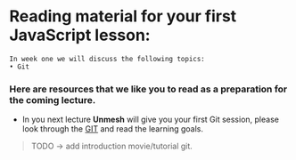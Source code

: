 # Reading material for your first JavaScript lesson:

```
In week one we will discuss the following topics:
• Git
```

### Here are resources that we like you to read as a preparation for the coming lecture. 

- In you next lecture **Unmesh** will give you your first Git session, please look through the [GIT](https://github.com/HackYourFuture/Gitrepository) and read the learning goals.

>TODO -> add introduction movie/tutorial git.